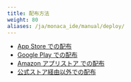 ```yaml
---
title: 配布方法
weight: 80
aliases: /ja/monaca_ide/manual/deploy/
---
```


- [App Store での配布](appstore/)
- [Google Play での配布](google_play/)
- [Amazon アプリストア での配布](amazon_store/)
- [公式ストア経由以外での配布](non_market_deploy/)





